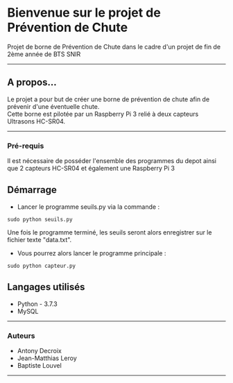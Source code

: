 # Bienvenue sur le projet de Prévention de Chute

Projet de borne de Prévention de Chute dans le cadre d'un projet de fin de 2ème année de BTS SNIR

---

## A propos...

Le projet a pour but de créer une borne de prévention de chute afin de prévenir d'une éventuelle chute.  
Cette borne est pilotée par un Raspberry Pi 3 relié à deux capteurs Ultrasons HC-SR04.

---

### Pré-requis

Il est nécessaire de posséder l'ensemble des programmes du depot ainsi que 2 capteurs HC-SR04 et également une Raspberry Pi 3

## Démarrage

* Lancer le programme seuils.py via la commande : 
```
sudo python seuils.py
```
Une fois le programme terminé, les seuils seront alors enregistrer sur le fichier texte "data.txt".  
* Vous pourrez alors lancer le programme principale :
```
sudo python capteur.py
```

## Langages utilisés
* Python - 3.7.3
* MySQL

---

### Auteurs
* Antony Decroix
* Jean-Matthias Leroy
* Baptiste Louvel

---